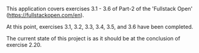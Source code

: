 This application covers exercises 3.1 - 3.6 of Part-2 of the 'Fullstack Open' (https://fullstackopen.com/en).

At this point, exercises 3.1, 3.2, 3.3, 3.4, 3.5, and 3.6 have been completed.

The current state of this project is as it should be at the conclusion of exercise 2.20.